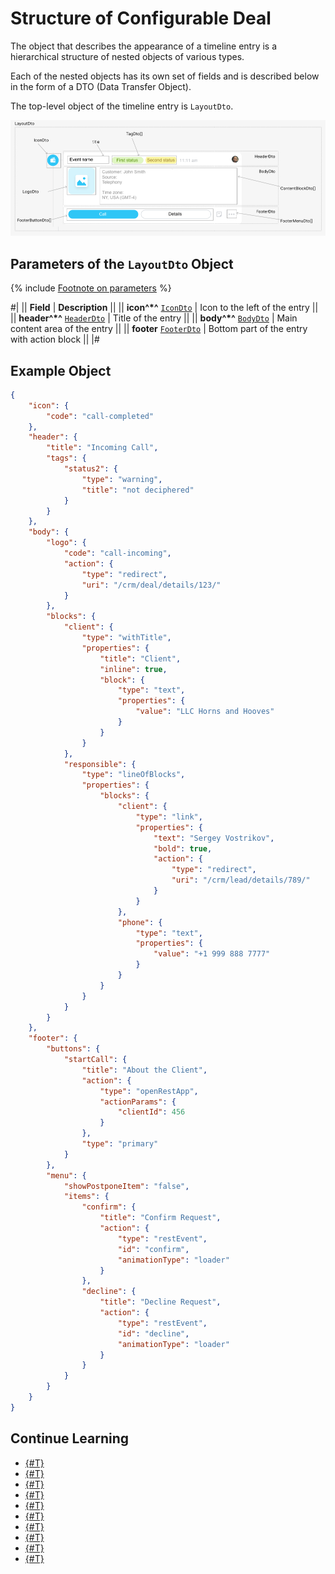 # Structure of Configurable Deal

The object that describes the appearance of a timeline entry is a hierarchical structure of nested objects of various types.

Each of the nested objects has its own set of fields and is described below in the form of a DTO (Data Transfer Object).

The top-level object of the timeline entry is `LayoutDto`.

![Top-level object of the timeline entry](./_images/LayoutDto.png)

## Parameters of the `LayoutDto` Object

{% include [Footnote on parameters](../../../../../../_includes/required.md) %}

#|
|| **Field** | **Description** ||
|| **icon^*^**
[`IconDto`](./icon.md) | Icon to the left of the entry ||
|| **header^*^**
[`HeaderDto`](./header.md) | Title of the entry ||
|| **body^*^**
[`BodyDto`](./body.md) | Main content area of the entry ||
|| **footer**
[`FooterDto`](./footer.md) | Bottom part of the entry with action block ||
|#

## Example Object

```json
{
    "icon": {
        "code": "call-completed"
    },
    "header": {
        "title": "Incoming Call",
        "tags": {
            "status2": {
                "type": "warning",
                "title": "not deciphered"
            }
        }
    },
    "body": {
        "logo": {
            "code": "call-incoming",
            "action": {
                "type": "redirect",
                "uri": "/crm/deal/details/123/"
            }
        },
        "blocks": {
            "client": {
                "type": "withTitle",
                "properties": {
                    "title": "Client",
                    "inline": true,
                    "block": {
                        "type": "text",
                        "properties": {
                            "value": "LLC Horns and Hooves"
                        }
                    }
                }
            },
            "responsible": {
                "type": "lineOfBlocks",
                "properties": {
                    "blocks": {
                        "client": {
                            "type": "link",
                            "properties": {
                                "text": "Sergey Vostrikov",
                                "bold": true,
                                "action": {
                                    "type": "redirect",
                                    "uri": "/crm/lead/details/789/"
                                }
                            }
                        },
                        "phone": {
                            "type": "text",
                            "properties": {
                                "value": "+1 999 888 7777"
                            }
                        }
                    }
                }
            }
        }
    },
    "footer": {
        "buttons": {
            "startCall": {
                "title": "About the Client",
                "action": {
                    "type": "openRestApp",
                    "actionParams": {
                        "clientId": 456
                    }
                },
                "type": "primary"
            }
        },
        "menu": {
            "showPostponeItem": "false",
            "items": {
                "confirm": {
                    "title": "Confirm Request",
                    "action": {
                        "type": "restEvent",
                        "id": "confirm",
                        "animationType": "loader"
                    }
                },
                "decline": {
                    "title": "Decline Request",
                    "action": {
                        "type": "restEvent",
                        "id": "decline",
                        "animationType": "loader"
                    }
                }
            }
        }
    }
}
```

## Continue Learning

- [{#T}](./icon.md)
- [{#T}](./header.md)
- [{#T}](./body.md)
- [{#T}](./content-block.md)
- [{#T}](./footer.md)
- [{#T}](./menu-item.md)
- [{#T}](./action.md)
- [{#T}](./field-types.md)
- [{#T}](./rest-app-layout-dto.md)
- [{#T}](./examples.md)